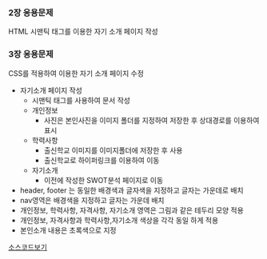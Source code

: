 
### 2장 응용문제

HTML 시맨틱 태그를 이용한 자기 소개 페이지 작성

### 3장 응용문제

CSS를 적용하여 이용한 자기 소개 페이지 수정

- 자기소개 페이지 작성
  - 시맨틱 태그를 사용하여 문서 작성
  - 개인정보
    - 사진은 본인사진을 이미지 폴더를 지정하여 저장한 후 상대경로를 이용하여 표시
  - 학력사항
    - 출신학교 이미지를 이미지폴더에 저장한 후 사용
    - 출신학교로 하이퍼링크를 이용하여 이동
  - 자기소개
    - 이전에 작성한 SWOT분석 페이지로 이동
- header, footer 는 동일한 배경색과 글자색을 지정하고 글자는 가운데로 배치
- nav영역은 배경색을 지정하고 글자는 가운데 배치
- 개인정보, 학력사항, 자격사항, 자기소개 영역은 그림과 같은 테두리 모양 적용
- 개인정보, 자격사항과 학력사항,자기소개 색상을 각각 동일 하게 적용
- 본인소개 내용은 초록색으로 지정

[소스코드보기](https://github.com/plumwiserim/html-programming/blob/master/class02/03.html)
